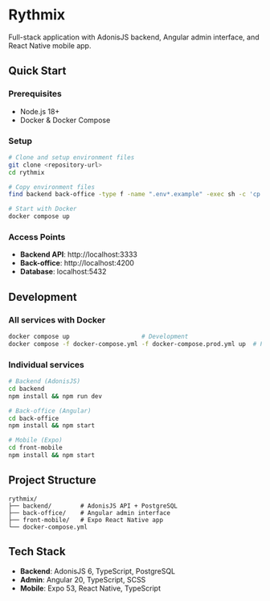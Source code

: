 # Rythmix

Full-stack application with AdonisJS backend, Angular admin interface, and React Native mobile app.

## Quick Start

### Prerequisites
- Node.js 18+
- Docker & Docker Compose

### Setup

```bash
# Clone and setup environment files
git clone <repository-url>
cd rythmix

# Copy environment files
find backend back-office -type f -name ".env*.example" -exec sh -c 'cp "$1" "${1%.example}"' _ {} \;

# Start with Docker
docker compose up
```

### Access Points
- **Backend API**: http://localhost:3333
- **Back-office**: http://localhost:4200
- **Database**: localhost:5432

## Development

### All services with Docker
```bash
docker compose up                    # Development
docker compose -f docker-compose.yml -f docker-compose.prod.yml up  # Production
```

### Individual services
```bash
# Backend (AdonisJS)
cd backend
npm install && npm run dev

# Back-office (Angular)
cd back-office
npm install && npm start

# Mobile (Expo)
cd front-mobile
npm install && npm start
```

## Project Structure

```
rythmix/
├── backend/        # AdonisJS API + PostgreSQL
├── back-office/    # Angular admin interface
├── front-mobile/   # Expo React Native app
└── docker-compose.yml
```

## Tech Stack

- **Backend**: AdonisJS 6, TypeScript, PostgreSQL
- **Admin**: Angular 20, TypeScript, SCSS
- **Mobile**: Expo 53, React Native, TypeScript
